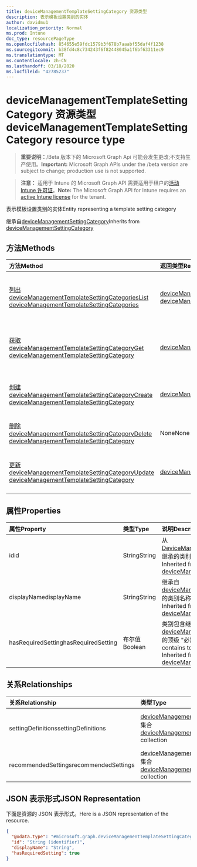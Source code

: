 ```yaml
---
title: deviceManagementTemplateSettingCategory 资源类型
description: 表示模板设置类别的实体
author: davidmu1
localization_priority: Normal
ms.prod: Intune
doc_type: resourcePageType
ms.openlocfilehash: 854655e59fdc1579b3f678b7aaabf55daf4f1238
ms.sourcegitcommit: b38fd4c8c734243f6f82448045a1f6bf63311ec9
ms.translationtype: MT
ms.contentlocale: zh-CN
ms.lasthandoff: 03/18/2020
ms.locfileid: "42785237"
---
```

# <a name="devicemanagementtemplatesettingcategory-resource-type"></a><span data-ttu-id="bd368-103">deviceManagementTemplateSettingCategory 资源类型</span><span class="sxs-lookup"><span data-stu-id="bd368-103">deviceManagementTemplateSettingCategory resource type</span></span>

> <span data-ttu-id="bd368-104">**重要说明：**/Beta 版本下的 Microsoft Graph Api 可能会发生更改;不支持生产使用。</span><span class="sxs-lookup"><span data-stu-id="bd368-104">**Important:** Microsoft Graph APIs under the /beta version are subject to change; production use is not supported.</span></span>

> <span data-ttu-id="bd368-105">**注意：** 适用于 Intune 的 Microsoft Graph API 需要适用于租户的[活动 Intune 许可证](https://go.microsoft.com/fwlink/?linkid=839381)。</span><span class="sxs-lookup"><span data-stu-id="bd368-105">**Note:** The Microsoft Graph API for Intune requires an [active Intune license](https://go.microsoft.com/fwlink/?linkid=839381) for the tenant.</span></span>

<span data-ttu-id="bd368-106">表示模板设置类别的实体</span><span class="sxs-lookup"><span data-stu-id="bd368-106">Entity representing a template setting category</span></span>


<span data-ttu-id="bd368-107">继承自[deviceManagementSettingCategory](../resources/intune-deviceintent-devicemanagementsettingcategory.md)</span><span class="sxs-lookup"><span data-stu-id="bd368-107">Inherits from [deviceManagementSettingCategory](../resources/intune-deviceintent-devicemanagementsettingcategory.md)</span></span>

## <a name="methods"></a><span data-ttu-id="bd368-108">方法</span><span class="sxs-lookup"><span data-stu-id="bd368-108">Methods</span></span>
|<span data-ttu-id="bd368-109">方法</span><span class="sxs-lookup"><span data-stu-id="bd368-109">Method</span></span>|<span data-ttu-id="bd368-110">返回类型</span><span class="sxs-lookup"><span data-stu-id="bd368-110">Return Type</span></span>|<span data-ttu-id="bd368-111">说明</span><span class="sxs-lookup"><span data-stu-id="bd368-111">Description</span></span>|
|:---|:---|:---|
|[<span data-ttu-id="bd368-112">列出 deviceManagementTemplateSettingCategories</span><span class="sxs-lookup"><span data-stu-id="bd368-112">List deviceManagementTemplateSettingCategories</span></span>](../api/intune-deviceintent-devicemanagementtemplatesettingcategory-list.md)|<span data-ttu-id="bd368-113">[deviceManagementTemplateSettingCategory](../resources/intune-deviceintent-devicemanagementtemplatesettingcategory.md)集合</span><span class="sxs-lookup"><span data-stu-id="bd368-113">[deviceManagementTemplateSettingCategory](../resources/intune-deviceintent-devicemanagementtemplatesettingcategory.md) collection</span></span>|<span data-ttu-id="bd368-114">列出[deviceManagementTemplateSettingCategory](../resources/intune-deviceintent-devicemanagementtemplatesettingcategory.md)对象的属性和关系。</span><span class="sxs-lookup"><span data-stu-id="bd368-114">List properties and relationships of the [deviceManagementTemplateSettingCategory](../resources/intune-deviceintent-devicemanagementtemplatesettingcategory.md) objects.</span></span>|
|[<span data-ttu-id="bd368-115">获取 deviceManagementTemplateSettingCategory</span><span class="sxs-lookup"><span data-stu-id="bd368-115">Get deviceManagementTemplateSettingCategory</span></span>](../api/intune-deviceintent-devicemanagementtemplatesettingcategory-get.md)|[<span data-ttu-id="bd368-116">deviceManagementTemplateSettingCategory</span><span class="sxs-lookup"><span data-stu-id="bd368-116">deviceManagementTemplateSettingCategory</span></span>](../resources/intune-deviceintent-devicemanagementtemplatesettingcategory.md)|<span data-ttu-id="bd368-117">读取[deviceManagementTemplateSettingCategory](../resources/intune-deviceintent-devicemanagementtemplatesettingcategory.md)对象的属性和关系。</span><span class="sxs-lookup"><span data-stu-id="bd368-117">Read properties and relationships of the [deviceManagementTemplateSettingCategory](../resources/intune-deviceintent-devicemanagementtemplatesettingcategory.md) object.</span></span>|
|[<span data-ttu-id="bd368-118">创建 deviceManagementTemplateSettingCategory</span><span class="sxs-lookup"><span data-stu-id="bd368-118">Create deviceManagementTemplateSettingCategory</span></span>](../api/intune-deviceintent-devicemanagementtemplatesettingcategory-create.md)|[<span data-ttu-id="bd368-119">deviceManagementTemplateSettingCategory</span><span class="sxs-lookup"><span data-stu-id="bd368-119">deviceManagementTemplateSettingCategory</span></span>](../resources/intune-deviceintent-devicemanagementtemplatesettingcategory.md)|<span data-ttu-id="bd368-120">创建新的[deviceManagementTemplateSettingCategory](../resources/intune-deviceintent-devicemanagementtemplatesettingcategory.md)对象。</span><span class="sxs-lookup"><span data-stu-id="bd368-120">Create a new [deviceManagementTemplateSettingCategory](../resources/intune-deviceintent-devicemanagementtemplatesettingcategory.md) object.</span></span>|
|[<span data-ttu-id="bd368-121">删除 deviceManagementTemplateSettingCategory</span><span class="sxs-lookup"><span data-stu-id="bd368-121">Delete deviceManagementTemplateSettingCategory</span></span>](../api/intune-deviceintent-devicemanagementtemplatesettingcategory-delete.md)|<span data-ttu-id="bd368-122">None</span><span class="sxs-lookup"><span data-stu-id="bd368-122">None</span></span>|<span data-ttu-id="bd368-123">删除[deviceManagementTemplateSettingCategory](../resources/intune-deviceintent-devicemanagementtemplatesettingcategory.md)。</span><span class="sxs-lookup"><span data-stu-id="bd368-123">Deletes a [deviceManagementTemplateSettingCategory](../resources/intune-deviceintent-devicemanagementtemplatesettingcategory.md).</span></span>|
|[<span data-ttu-id="bd368-124">更新 deviceManagementTemplateSettingCategory</span><span class="sxs-lookup"><span data-stu-id="bd368-124">Update deviceManagementTemplateSettingCategory</span></span>](../api/intune-deviceintent-devicemanagementtemplatesettingcategory-update.md)|[<span data-ttu-id="bd368-125">deviceManagementTemplateSettingCategory</span><span class="sxs-lookup"><span data-stu-id="bd368-125">deviceManagementTemplateSettingCategory</span></span>](../resources/intune-deviceintent-devicemanagementtemplatesettingcategory.md)|<span data-ttu-id="bd368-126">更新[deviceManagementTemplateSettingCategory](../resources/intune-deviceintent-devicemanagementtemplatesettingcategory.md)对象的属性。</span><span class="sxs-lookup"><span data-stu-id="bd368-126">Update the properties of a [deviceManagementTemplateSettingCategory](../resources/intune-deviceintent-devicemanagementtemplatesettingcategory.md) object.</span></span>|

## <a name="properties"></a><span data-ttu-id="bd368-127">属性</span><span class="sxs-lookup"><span data-stu-id="bd368-127">Properties</span></span>
|<span data-ttu-id="bd368-128">属性</span><span class="sxs-lookup"><span data-stu-id="bd368-128">Property</span></span>|<span data-ttu-id="bd368-129">类型</span><span class="sxs-lookup"><span data-stu-id="bd368-129">Type</span></span>|<span data-ttu-id="bd368-130">说明</span><span class="sxs-lookup"><span data-stu-id="bd368-130">Description</span></span>|
|:---|:---|:---|
|<span data-ttu-id="bd368-131">id</span><span class="sxs-lookup"><span data-stu-id="bd368-131">id</span></span>|<span data-ttu-id="bd368-132">String</span><span class="sxs-lookup"><span data-stu-id="bd368-132">String</span></span>|<span data-ttu-id="bd368-133">从[DeviceManagementSettingCategory](../resources/intune-deviceintent-devicemanagementsettingcategory.md)继承的类别 ID</span><span class="sxs-lookup"><span data-stu-id="bd368-133">The category ID Inherited from [deviceManagementSettingCategory](../resources/intune-deviceintent-devicemanagementsettingcategory.md)</span></span>|
|<span data-ttu-id="bd368-134">displayName</span><span class="sxs-lookup"><span data-stu-id="bd368-134">displayName</span></span>|<span data-ttu-id="bd368-135">String</span><span class="sxs-lookup"><span data-stu-id="bd368-135">String</span></span>|<span data-ttu-id="bd368-136">继承自[deviceManagementSettingCategory](../resources/intune-deviceintent-devicemanagementsettingcategory.md)的类别名称</span><span class="sxs-lookup"><span data-stu-id="bd368-136">The category name Inherited from [deviceManagementSettingCategory](../resources/intune-deviceintent-devicemanagementsettingcategory.md)</span></span>|
|<span data-ttu-id="bd368-137">hasRequiredSetting</span><span class="sxs-lookup"><span data-stu-id="bd368-137">hasRequiredSetting</span></span>|<span data-ttu-id="bd368-138">布尔值</span><span class="sxs-lookup"><span data-stu-id="bd368-138">Boolean</span></span>|<span data-ttu-id="bd368-139">类别包含继承自[deviceManagementSettingCategory](../resources/intune-deviceintent-devicemanagementsettingcategory.md)的顶级 "必需" 设置</span><span class="sxs-lookup"><span data-stu-id="bd368-139">The category contains top level required setting Inherited from [deviceManagementSettingCategory](../resources/intune-deviceintent-devicemanagementsettingcategory.md)</span></span>|

## <a name="relationships"></a><span data-ttu-id="bd368-140">关系</span><span class="sxs-lookup"><span data-stu-id="bd368-140">Relationships</span></span>
|<span data-ttu-id="bd368-141">关系</span><span class="sxs-lookup"><span data-stu-id="bd368-141">Relationship</span></span>|<span data-ttu-id="bd368-142">类型</span><span class="sxs-lookup"><span data-stu-id="bd368-142">Type</span></span>|<span data-ttu-id="bd368-143">说明</span><span class="sxs-lookup"><span data-stu-id="bd368-143">Description</span></span>|
|:---|:---|:---|
|<span data-ttu-id="bd368-144">settingDefinitions</span><span class="sxs-lookup"><span data-stu-id="bd368-144">settingDefinitions</span></span>|<span data-ttu-id="bd368-145">[deviceManagementSettingDefinition](../resources/intune-deviceintent-devicemanagementsettingdefinition.md)集合</span><span class="sxs-lookup"><span data-stu-id="bd368-145">[deviceManagementSettingDefinition](../resources/intune-deviceintent-devicemanagementsettingdefinition.md) collection</span></span>|<span data-ttu-id="bd368-146">此类别包含的设置定义继承自[deviceManagementSettingCategory](../resources/intune-deviceintent-devicemanagementsettingcategory.md)</span><span class="sxs-lookup"><span data-stu-id="bd368-146">The setting definitions this category contains Inherited from [deviceManagementSettingCategory](../resources/intune-deviceintent-devicemanagementsettingcategory.md)</span></span>|
|<span data-ttu-id="bd368-147">recommendedSettings</span><span class="sxs-lookup"><span data-stu-id="bd368-147">recommendedSettings</span></span>|<span data-ttu-id="bd368-148">[deviceManagementSettingInstance](../resources/intune-deviceintent-devicemanagementsettinginstance.md)集合</span><span class="sxs-lookup"><span data-stu-id="bd368-148">[deviceManagementSettingInstance](../resources/intune-deviceintent-devicemanagementsettinginstance.md) collection</span></span>|<span data-ttu-id="bd368-149">此类别包含的设置</span><span class="sxs-lookup"><span data-stu-id="bd368-149">The settings this category contains</span></span>|

## <a name="json-representation"></a><span data-ttu-id="bd368-150">JSON 表示形式</span><span class="sxs-lookup"><span data-stu-id="bd368-150">JSON Representation</span></span>
<span data-ttu-id="bd368-151">下面是资源的 JSON 表示形式。</span><span class="sxs-lookup"><span data-stu-id="bd368-151">Here is a JSON representation of the resource.</span></span>
<!-- {
  "blockType": "resource",
  "keyProperty": "id",
  "@odata.type": "microsoft.graph.deviceManagementTemplateSettingCategory"
}
-->
``` json
{
  "@odata.type": "#microsoft.graph.deviceManagementTemplateSettingCategory",
  "id": "String (identifier)",
  "displayName": "String",
  "hasRequiredSetting": true
}
```



